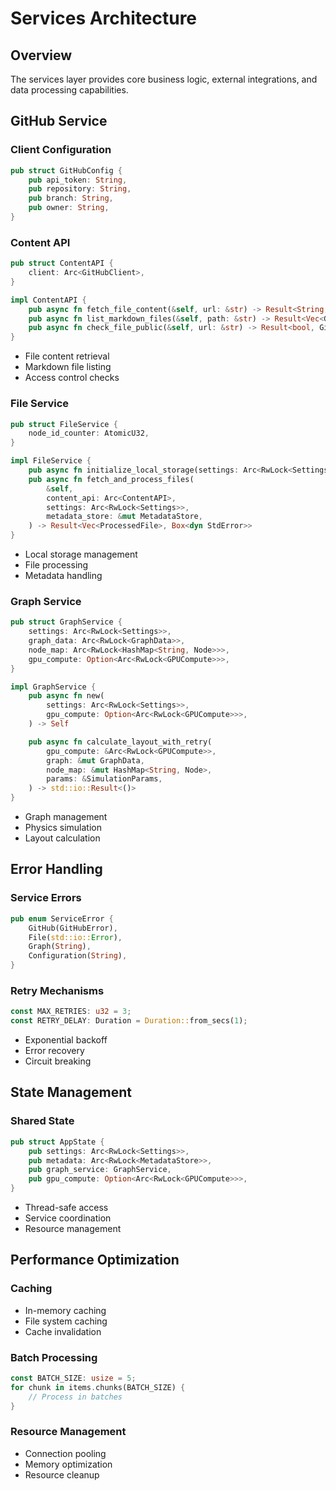 # Services Architecture

## Overview
The services layer provides core business logic, external integrations, and data processing capabilities.

## GitHub Service

### Client Configuration
```rust
pub struct GitHubConfig {
    pub api_token: String,
    pub repository: String,
    pub branch: String,
    pub owner: String,
}
```

### Content API
```rust
pub struct ContentAPI {
    client: Arc<GitHubClient>,
}

impl ContentAPI {
    pub async fn fetch_file_content(&self, url: &str) -> Result<String, GitHubError>
    pub async fn list_markdown_files(&self, path: &str) -> Result<Vec<GitHubFileMetadata>, GitHubError>
    pub async fn check_file_public(&self, url: &str) -> Result<bool, GitHubError>
}
```
- File content retrieval
- Markdown file listing
- Access control checks

### File Service
```rust
pub struct FileService {
    node_id_counter: AtomicU32,
}

impl FileService {
    pub async fn initialize_local_storage(settings: Arc<RwLock<Settings>>) -> Result<(), Box<dyn StdError>>
    pub async fn fetch_and_process_files(
        &self,
        content_api: Arc<ContentAPI>,
        settings: Arc<RwLock<Settings>>,
        metadata_store: &mut MetadataStore,
    ) -> Result<Vec<ProcessedFile>, Box<dyn StdError>>
}
```
- Local storage management
- File processing
- Metadata handling

### Graph Service
```rust
pub struct GraphService {
    settings: Arc<RwLock<Settings>>,
    graph_data: Arc<RwLock<GraphData>>,
    node_map: Arc<RwLock<HashMap<String, Node>>>,
    gpu_compute: Option<Arc<RwLock<GPUCompute>>>,
}

impl GraphService {
    pub async fn new(
        settings: Arc<RwLock<Settings>>,
        gpu_compute: Option<Arc<RwLock<GPUCompute>>>,
    ) -> Self

    pub async fn calculate_layout_with_retry(
        gpu_compute: &Arc<RwLock<GPUCompute>>,
        graph: &mut GraphData,
        node_map: &mut HashMap<String, Node>,
        params: &SimulationParams,
    ) -> std::io::Result<()>
}
```
- Graph management
- Physics simulation
- Layout calculation

## Error Handling

### Service Errors
```rust
pub enum ServiceError {
    GitHub(GitHubError),
    File(std::io::Error),
    Graph(String),
    Configuration(String),
}
```

### Retry Mechanisms
```rust
const MAX_RETRIES: u32 = 3;
const RETRY_DELAY: Duration = Duration::from_secs(1);
```
- Exponential backoff
- Error recovery
- Circuit breaking

## State Management

### Shared State
```rust
pub struct AppState {
    pub settings: Arc<RwLock<Settings>>,
    pub metadata: Arc<RwLock<MetadataStore>>,
    pub graph_service: GraphService,
    pub gpu_compute: Option<Arc<RwLock<GPUCompute>>>,
}
```
- Thread-safe access
- Service coordination
- Resource management

## Performance Optimization

### Caching
- In-memory caching
- File system caching
- Cache invalidation

### Batch Processing
```rust
const BATCH_SIZE: usize = 5;
for chunk in items.chunks(BATCH_SIZE) {
    // Process in batches
}
```

### Resource Management
- Connection pooling
- Memory optimization
- Resource cleanup
